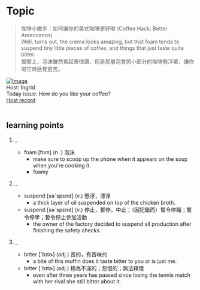 # Topic

> 咖啡小撇步：如何讓你的美式咖啡更好喝 (Coffee Hack: Better Americanos) <br>
> Well, turns out, the crema looks amazing, but that foam tends to suspend tiny little pieces of coffee, and things that just taste quite bitter. <br>
> 實際上，泡沫雖然看起來很讚，但是那層泡會將小部分的咖啡懸浮著，讓你喝它時感覺更苦。 <br>

[![Image](https://cdn.voicetube.com/assets/thumbnails/XQ3TcpI2Lu8.jpg)](https://www.youtube.com/embed/XQ3TcpI2Lu8?rel=0&showinfo=0&cc_load_policy=0&controls=1&autoplay=1&iv_load_policy=3&playsinline=1&wmode=transparent&start=70&end=81&enablejsapi=1&origin=https://tw.voicetube.com&widgetid=1)<br>
Host: Ingrid
<br>Today issue: How do you like your coffee?
<br>
[Host record](https://cdn.voicetube.com/everyday_records/4512/1596130082.mp3)
<br><br>
## learning points
1. _
	* foam  [fom] (n .) 泡沫
		- make sure to scoop up the phone when it appears on the soup when you're cooking it.
		- foamy

2. _
	* suspend [səˋspɛnd] (v.) 懸浮，漂浮
		- a thick layer of oil suspended on top of the chicken broth.
	* suspend [səˋspɛnd] (v.) 停止，暫停，中止；（因犯錯而）暫令停職；暫令停學；暫令停止參加活動
		- the owner of the factory decided to suspend all production after finishing the safety checks.

3. _
	* bitter [ˋbɪtɚ] (adj.) 苦的，有苦味的
		- a bite of this muffin does it taste bitter to you or is just me.
	* bitter [ˋbɪtɚ] (adj.) 極為不滿的；怨恨的；無法釋懷
		- even after three years has passed since losing the tennis match with her rival she still bitter about it.
